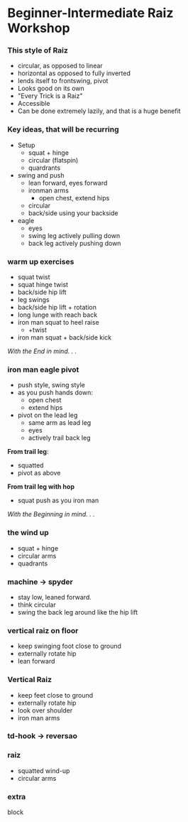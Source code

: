 # Beginner-Intermediate Raiz Workshop

<!-- run + warm up 10m -->

### This style of Raiz

- circular, as opposed to linear
- horizontal as opposed to fully inverted
- lends itself to frontswing, pivot
- Looks good on its own
- "Every Trick is a Raiz"
- Accessible
- Can be done extremely lazily, and that is a huge benefit

### Key ideas, that will be recurring

- Setup
  - squat + hinge
  - circular (flatspin)
  - quardrants
- swing and push
  - lean forward, eyes forward
  - ironman arms
    - open chest, extend hips
  - circular
  - back/side using your backside
- eagle
  - eyes
  - swing leg actively pulling down
  - back leg actively pushing down

### warm up exercises

<!-- 10-15m -->

- squat twist
- squat hinge twist
- back/side hip lift
- leg swings
- back/side hip lift + rotation
- long lunge with reach back
- iron man squat to heel raise
  - +twist
- iron man squat + back/side kick

<!-- 6:45pm -->

_With the End in mind. . ._

### iron man eagle pivot

<!-- squat + hinge -->

- push style, swing style
- as you push hands down:
  - open chest
  - extend hips
- pivot on the lead leg
  - same arm as lead leg
  - eyes
  - actively trail back leg

**From trail leg**:

- squatted
- pivot as above

**From trail leg with hop**

- squat push as you iron man

_With the Beginning in mind. . ._

### the wind up

- squat + hinge
- circular arms
- quadrants

### machine -> spyder

- stay low, leaned forward.
- think circular
- swing the back leg around like the hip lift

### vertical raiz on floor

- keep swinging foot close to ground
- externally rotate hip
- lean forward

### Vertical Raiz

- keep feet close to ground
- externally rotate hip
- look over shoulder
- iron man arms

### td-hook -> reversao

### raiz

- squatted wind-up
- circular arms

### extra

block
